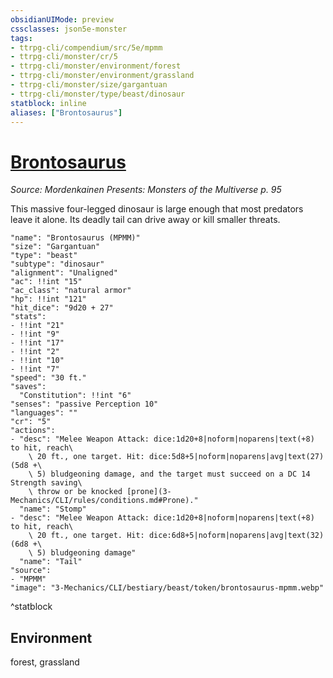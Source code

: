 ```yaml
---
obsidianUIMode: preview
cssclasses: json5e-monster
tags:
- ttrpg-cli/compendium/src/5e/mpmm
- ttrpg-cli/monster/cr/5
- ttrpg-cli/monster/environment/forest
- ttrpg-cli/monster/environment/grassland
- ttrpg-cli/monster/size/gargantuan
- ttrpg-cli/monster/type/beast/dinosaur
statblock: inline
aliases: ["Brontosaurus"]
---
```

# [Brontosaurus](3-Mechanics\CLI\bestiary\beast/brontosaurus-mpmm.md)
*Source: Mordenkainen Presents: Monsters of the Multiverse p. 95*  

This massive four-legged dinosaur is large enough that most predators leave it alone. Its deadly tail can drive away or kill smaller threats.

```statblock
"name": "Brontosaurus (MPMM)"
"size": "Gargantuan"
"type": "beast"
"subtype": "dinosaur"
"alignment": "Unaligned"
"ac": !!int "15"
"ac_class": "natural armor"
"hp": !!int "121"
"hit_dice": "9d20 + 27"
"stats":
- !!int "21"
- !!int "9"
- !!int "17"
- !!int "2"
- !!int "10"
- !!int "7"
"speed": "30 ft."
"saves":
  "Constitution": !!int "6"
"senses": "passive Perception 10"
"languages": ""
"cr": "5"
"actions":
- "desc": "Melee Weapon Attack: dice:1d20+8|noform|noparens|text(+8) to hit, reach\
    \ 20 ft., one target. Hit: dice:5d8+5|noform|noparens|avg|text(27) (5d8 +\
    \ 5) bludgeoning damage, and the target must succeed on a DC 14 Strength saving\
    \ throw or be knocked [prone](3-Mechanics/CLI/rules/conditions.md#Prone)."
  "name": "Stomp"
- "desc": "Melee Weapon Attack: dice:1d20+8|noform|noparens|text(+8) to hit, reach\
    \ 20 ft., one target. Hit: dice:6d8+5|noform|noparens|avg|text(32) (6d8 +\
    \ 5) bludgeoning damage"
  "name": "Tail"
"source":
- "MPMM"
"image": "3-Mechanics/CLI/bestiary/beast/token/brontosaurus-mpmm.webp"
```
^statblock

## Environment

forest, grassland